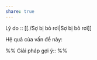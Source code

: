 ```yaml
---
share: true
---
```

Lý do :: [[./Sợ bị bỏ rơi|Sợ bị bỏ rơi]]

Hệ quả của vấn đề này:


%%
Giải pháp gợi ý:: 
%%

